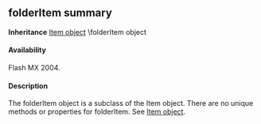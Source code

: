 ## folderItem summary

**Inheritance** [Item object](#!wielmic/developers-animatesdk-docs/test/Item_object/item_summary.md) \folderItem object

#### Availability

Flash MX 2004.

#### Description

The folderItem object is a subclass of the Item object. There are no unique methods or properties for folderItem. See [Item object](#!wielmic/developers-animatesdk-docs/test/Item_object/item_summary.md).

